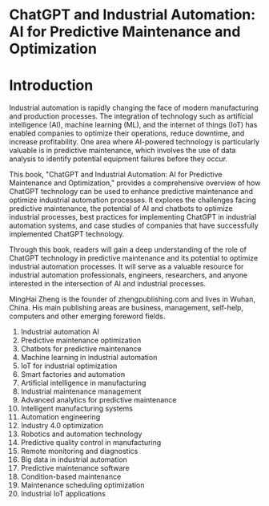 # ChatGPT and Industrial Automation: AI for Predictive Maintenance and Optimization

# Introduction

Industrial automation is rapidly changing the face of modern manufacturing and production processes. The integration of technology such as artificial intelligence (AI), machine learning (ML), and the internet of things (IoT) has enabled companies to optimize their operations, reduce downtime, and increase profitability. One area where AI-powered technology is particularly valuable is in predictive maintenance, which involves the use of data analysis to identify potential equipment failures before they occur.

This book, "ChatGPT and Industrial Automation: AI for Predictive Maintenance and Optimization," provides a comprehensive overview of how ChatGPT technology can be used to enhance predictive maintenance and optimize industrial automation processes. It explores the challenges facing predictive maintenance, the potential of AI and chatbots to optimize industrial processes, best practices for implementing ChatGPT in industrial automation systems, and case studies of companies that have successfully implemented ChatGPT technology.

Through this book, readers will gain a deep understanding of the role of ChatGPT technology in predictive maintenance and its potential to optimize industrial automation processes. It will serve as a valuable resource for industrial automation professionals, engineers, researchers, and anyone interested in the intersection of AI and industrial processes.

MingHai Zheng is the founder of zhengpublishing.com and lives in Wuhan, China. His main publishing areas are business, management, self-help, computers and other emerging foreword fields.



1. Industrial automation AI
2. Predictive maintenance optimization
3. Chatbots for predictive maintenance
4. Machine learning in industrial automation
5. IoT for industrial optimization
6. Smart factories and automation
7. Artificial intelligence in manufacturing
8. Industrial maintenance management
9. Advanced analytics for predictive maintenance
10. Intelligent manufacturing systems
11. Automation engineering
12. Industry 4.0 optimization
13. Robotics and automation technology
14. Predictive quality control in manufacturing
15. Remote monitoring and diagnostics
16. Big data in industrial automation
17. Predictive maintenance software
18. Condition-based maintenance
19. Maintenance scheduling optimization
20. Industrial IoT applications

